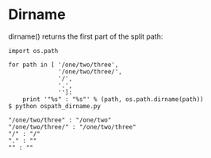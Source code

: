 # Dirname

dirname\(\) returns the first part of the split path:

```text
import os.path

for path in [ '/one/two/three', 
              '/one/two/three/',
              '/',
              '.',
              '']:
    print '"%s" : "%s"' % (path, os.path.dirname(path))
$ python ospath_dirname.py

"/one/two/three" : "/one/two"
"/one/two/three/" : "/one/two/three"
"/" : "/"
"." : ""
"" : ""
```


